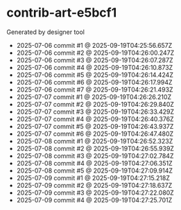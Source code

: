 # contrib-art-e5bcf1
Generated by designer tool
- 2025-07-06 commit #1 @ 2025-09-19T04:25:56.657Z
- 2025-07-06 commit #2 @ 2025-09-19T04:26:00.247Z
- 2025-07-06 commit #3 @ 2025-09-19T04:26:07.287Z
- 2025-07-06 commit #4 @ 2025-09-19T04:26:10.873Z
- 2025-07-06 commit #5 @ 2025-09-19T04:26:14.424Z
- 2025-07-06 commit #6 @ 2025-09-19T04:26:17.994Z
- 2025-07-06 commit #7 @ 2025-09-19T04:26:21.493Z
- 2025-07-07 commit #1 @ 2025-09-19T04:26:26.210Z
- 2025-07-07 commit #2 @ 2025-09-19T04:26:29.840Z
- 2025-07-07 commit #3 @ 2025-09-19T04:26:33.429Z
- 2025-07-07 commit #4 @ 2025-09-19T04:26:40.376Z
- 2025-07-07 commit #5 @ 2025-09-19T04:26:43.937Z
- 2025-07-07 commit #6 @ 2025-09-19T04:26:47.480Z
- 2025-07-08 commit #1 @ 2025-09-19T04:26:52.323Z
- 2025-07-08 commit #2 @ 2025-09-19T04:26:55.939Z
- 2025-07-08 commit #3 @ 2025-09-19T04:27:02.784Z
- 2025-07-08 commit #4 @ 2025-09-19T04:27:06.351Z
- 2025-07-08 commit #5 @ 2025-09-19T04:27:09.914Z
- 2025-07-09 commit #1 @ 2025-09-19T04:27:15.218Z
- 2025-07-09 commit #2 @ 2025-09-19T04:27:18.637Z
- 2025-07-09 commit #3 @ 2025-09-19T04:27:22.080Z
- 2025-07-09 commit #4 @ 2025-09-19T04:27:25.701Z
